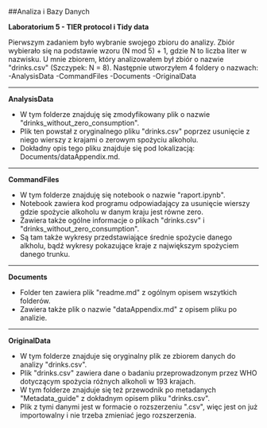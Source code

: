 ##Analiza i Bazy Danych

**Laboratorium 5 - TIER protocol i Tidy data**

Pierwszym zadaniem było wybranie swojego zbioru do analizy. Zbiór wybierało się na podstawie wzoru (N mod 5) + 1, gdzie N to liczba liter w nazwisku.
U mnie zbiorem, który analizowałem był zbiór o nazwie "drinks.csv" (Szczypek: N = 8). Następnie utworzyłem 4 foldery o nazwach: 
-AnalysisData
-CommandFiles
-Documents
-OriginalData

---------------
**AnalysisData**

- W tym folderze znajduję się zmodyfikowany plik o nazwie "drinks_without_zero_consumption".
- Plik ten powstał z oryginalnego pliku "drinks.csv" poprzez usunięcie z niego wierszy z krajami o zerowym spożyciu alkoholu.
- Dokładny opis tego pliku znajduje się pod lokalizacją: Documents/dataAppendix.md.

---------------
**CommandFiles**
- W tym folderze znajduję się notebook o nazwie "raport.ipynb".
- Notebook zawiera kod programu odpowiadający za usunięcie wierszy gdzie spożycie alkoholu w danym kraju jest równe zero.
- Zawiera także ogólne informacje o plikach "drinks.csv" i "drinks_without_zero_consumption".
- Są tam także wykresy przedstawiające średnie spożycie danego alkholu, bądź wykresy pokazujące kraje z największym spożyciem danego trunku.

---------------
**Documents**
- Folder ten zawiera plik "readme.md" z ogólnym opisem wszytkich folderów.
- Zawiera także plik o nazwie "dataAppendix.md" z opisem pliku po analizie.

---------------
**OriginalData**
- W tym folderze znajduje się oryginalny plik ze zbiorem danych do analizy "drinks.csv".
- Plik "drinks.csv" zawiera dane o badaniu przeprowadzonym przez WHO dotyczącym spożycia różnych alkoholi w 193 krajach.
- W tym folderze znajduje się też przewodnik po metadanych "Metadata_guide" z dokładnym opisem pliku "drinks.csv".
- Plik z tymi danymi jest w formacie o rozszerzeniu ".csv", więc jest on już importowalny i nie trzeba zmieniać jego rozszerzenia.
